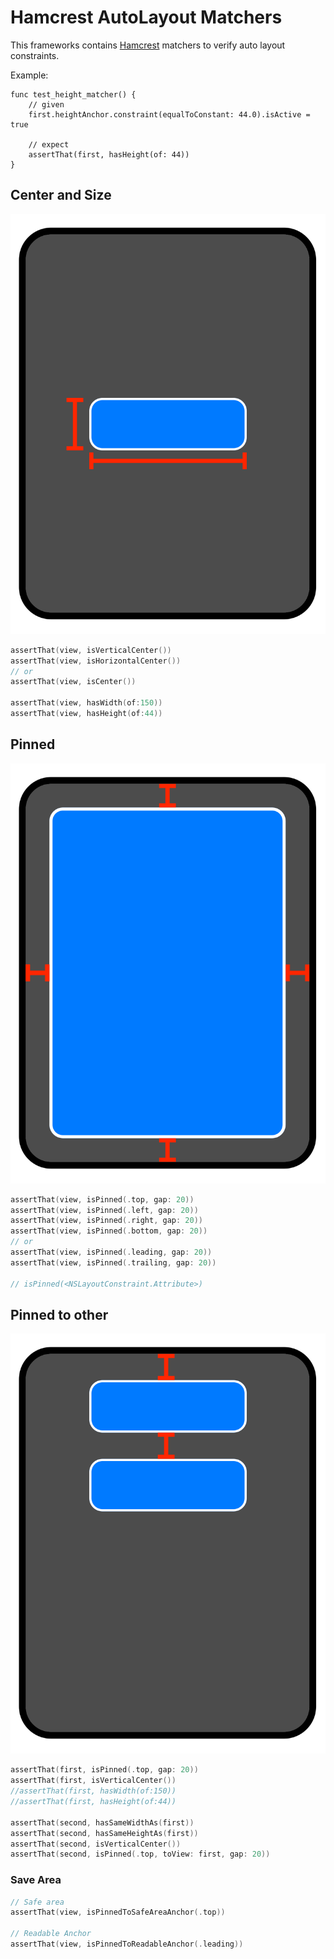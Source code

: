 # Hamcrest AutoLayout Matchers

This frameworks contains [Hamcrest](https://github.com/nschum/SwiftHamcrest) matchers to verify auto layout constraints.

Example:

```
func test_height_matcher() {
	// given
	first.heightAnchor.constraint(equalToConstant: 44.0).isActive = true
		
	// expect
	assertThat(first, hasHeight(of: 44))
}
``` 

## Center and Size

![Center Example](Documentation/center.svg)

```swift
assertThat(view, isVerticalCenter())
assertThat(view, isHorizontalCenter())
// or
assertThat(view, isCenter())

assertThat(view, hasWidth(of:150))
assertThat(view, hasHeight(of:44))


```

## Pinned


![Pinned Example](Documentation/pinned.svg)

```swift
assertThat(view, isPinned(.top, gap: 20))
assertThat(view, isPinned(.left, gap: 20))
assertThat(view, isPinned(.right, gap: 20))
assertThat(view, isPinned(.bottom, gap: 20))
// or
assertThat(view, isPinned(.leading, gap: 20))
assertThat(view, isPinned(.trailing, gap: 20))

// isPinned(<NSLayoutConstraint.Attribute>)
```

## Pinned to other

![Top Example](Documentation/top-center.svg)

```swift
assertThat(first, isPinned(.top, gap: 20))
assertThat(first, isVerticalCenter())
//assertThat(first, hasWidth(of:150))
//assertThat(first, hasHeight(of:44))

assertThat(second, hasSameWidthAs(first))
assertThat(second, hasSameHeightAs(first))
assertThat(second, isVerticalCenter())
assertThat(second, isPinned(.top, toView: first, gap: 20))

```

### Save Area

```swift
// Safe area
assertThat(view, isPinnedToSafeAreaAnchor(.top))

// Readable Anchor
assertThat(view, isPinnedToReadableAnchor(.leading))
```

